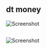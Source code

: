 ## dt money

![Screenshot](https://i.postimg.cc/F7c5Gq4M/Screenshot-from-2021-08-26-16-55-46.png)
##
![Screenshot](https://i.postimg.cc/NL3Zy4Hp/Screenshot-from-2021-08-26-16-56-46.png)